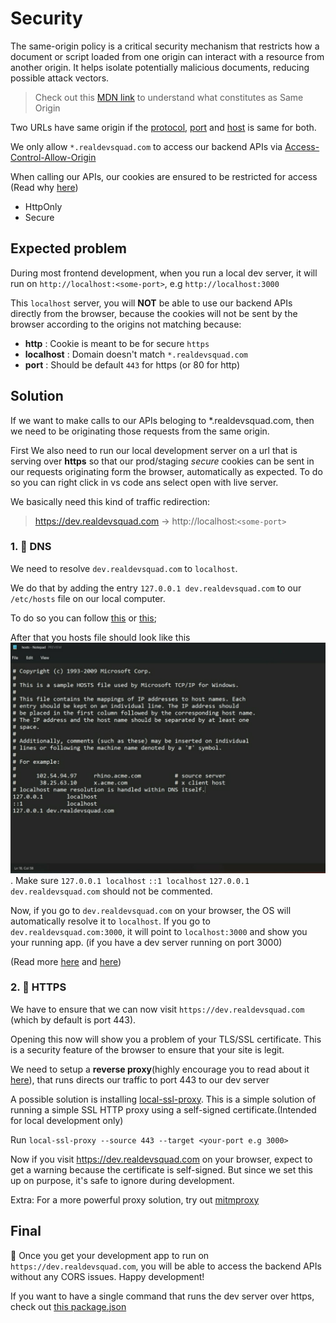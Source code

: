 # Security

The same-origin policy is a critical security mechanism that restricts how a document or script loaded from one origin can interact with a resource from another origin. It helps isolate potentially malicious documents, reducing possible attack vectors.

> Check out this [MDN link](https://developer.mozilla.org/en-US/docs/Web/Security/Same-origin_policy) to understand what constitutes as Same Origin

Two URLs have same origin if the [protocol](https://developer.mozilla.org/en-US/docs/Glossary/Protocol), [port](https://developer.mozilla.org/en-US/docs/Glossary/Port) and [host](https://developer.mozilla.org/en-US/docs/Glossary/Host) is same for both.

We only allow `*.realdevsquad.com` to access our backend APIs via [Access-Control-Allow-Origin](https://developer.mozilla.org/en-US/docs/Web/HTTP/Headers/Access-Control-Allow-Origin)

When calling our APIs, our cookies are ensured to be restricted for access (Read why [here](https://developer.mozilla.org/en-US/docs/Web/HTTP/Cookies#restrict_access_to_cookies))

- HttpOnly
- Secure

## Expected problem

During most frontend development, when you run a local dev server, it will run on `http://localhost:<some-port>`, e.g `http://localhost:3000`

This `localhost` server, you will **NOT** be able to use our backend APIs directly from the browser, because the cookies will not be sent by the browser according to the origins not matching because:

- **http** : Cookie is meant to be for secure `https`
- **localhost** : Domain doesn't match `*.realdevsquad.com`
- **port** : Should be default `443` for https (or 80 for http)

## Solution

If we want to make calls to our APIs beloging to \*.realdevsquad.com, then we need to be originating those requests from the same origin.

First We also need to run our local development server on a url that is serving over **https** so that our prod/staging _secure_ cookies can be sent in our requests originating form the browser, automatically as expected. To do so you can right click in vs code ans select open with live server.

We basically need this kind of traffic redirection:

> https://dev.realdevsquad.com -> http://localhost:`<some-port>`

### 1. 🔗 DNS

We need to resolve `dev.realdevsquad.com` to `localhost`.

We do that by adding the entry `127.0.0.1 dev.realdevsquad.com` to our `/etc/hosts` file on our local computer.

To do so you can follow [this](https://www.groovypost.com/howto/edit-hosts-file-windows-10/) or [this](https://www.howtogeek.com/howto/27350/beginner-geek-how-to-edit-your-hosts-file/);

After that you hosts file should look like this ![hosts file](public\assets\hosts.jpeg). Make sure `127.0.0.1 localhost`
`::1 localhost` `127.0.0.1 dev.realdevsquad.com` should not be commented.

Now, if you go to `dev.realdevsquad.com` on your browser, the OS will automatically resolve it to `localhost`.
If you go to `dev.realdevsquad.com:3000`, it will point to `localhost:3000` and show you your running app. (if you have a dev server running on port 3000)

(Read more [here](https://www.howtogeek.com/howto/27350/beginner-geek-how-to-edit-your-hosts-file/) and [here](https://tldp.org/LDP/solrhe/Securing-Optimizing-Linux-RH-Edition-v1.3/chap9sec95.html))

### 2. 🔐 HTTPS

We have to ensure that we can now visit `https://dev.realdevsquad.com` (which by default is port 443).

Opening this now will show you a problem of your TLS/SSL certificate. This is a security feature of the browser to ensure that your site is legit.

We need to setup a **reverse proxy**(highly encourage you to read about it [here](https://www.cloudflare.com/learning/cdn/glossary/reverse-proxy/)), that runs directs our traffic to port 443 to our dev server

A possible solution is installing [local-ssl-proxy](https://www.npmjs.com/package/local-ssl-proxy).
This is a simple solution of running a simple SSL HTTP proxy using a self-signed certificate.(Intended for local development only)

Run `local-ssl-proxy --source 443 --target <your-port e.g 3000>`

Now if you visit https://dev.realdevsquad.com on your browser, expect to get a warning because the certificate is self-signed. But since we set this up on purpose, it's safe to ignore during development.

Extra: For a more powerful proxy solution, try out [mitmproxy](https://mitmproxy.org/)

## Final

🎉 Once you get your development app to run on `https://dev.realdevsquad.com`, you will be able to access the backend APIs without any CORS issues. Happy development!

If you want to have a single command that runs the dev server over https, check out [this package.json](https://github.com/Real-Dev-Squad/website-crypto/pull/203/)
